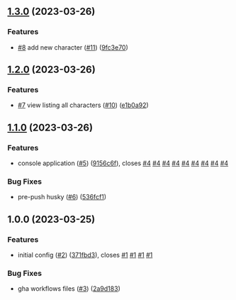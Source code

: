 ## [1.3.0](https://github.com/matheusaraujo/rickandmorty/compare/v1.2.0...v1.3.0) (2023-03-26)


### Features

* [#8](https://github.com/matheusaraujo/rickandmorty/issues/8) add new character ([#11](https://github.com/matheusaraujo/rickandmorty/issues/11)) ([9fc3e70](https://github.com/matheusaraujo/rickandmorty/commit/9fc3e7003ac1465928f996fe16aec951bd56247f))

## [1.2.0](https://github.com/matheusaraujo/rickandmorty/compare/v1.1.0...v1.2.0) (2023-03-26)


### Features

* [#7](https://github.com/matheusaraujo/rickandmorty/issues/7) view listing all characters ([#10](https://github.com/matheusaraujo/rickandmorty/issues/10)) ([e1b0a92](https://github.com/matheusaraujo/rickandmorty/commit/e1b0a92c81acdb33e6b700cde4c04bc0e61c3860))

## [1.1.0](https://github.com/matheusaraujo/rickandmorty/compare/v1.0.0...v1.1.0) (2023-03-26)


### Features

* console application ([#5](https://github.com/matheusaraujo/rickandmorty/issues/5)) ([9156c6f](https://github.com/matheusaraujo/rickandmorty/commit/9156c6f4f146d5573142e25529e57828602326d1)), closes [#4](https://github.com/matheusaraujo/rickandmorty/issues/4) [#4](https://github.com/matheusaraujo/rickandmorty/issues/4) [#4](https://github.com/matheusaraujo/rickandmorty/issues/4) [#4](https://github.com/matheusaraujo/rickandmorty/issues/4) [#4](https://github.com/matheusaraujo/rickandmorty/issues/4) [#4](https://github.com/matheusaraujo/rickandmorty/issues/4) [#4](https://github.com/matheusaraujo/rickandmorty/issues/4) [#4](https://github.com/matheusaraujo/rickandmorty/issues/4) [#4](https://github.com/matheusaraujo/rickandmorty/issues/4)


### Bug Fixes

* pre-push husky ([#6](https://github.com/matheusaraujo/rickandmorty/issues/6)) ([536fcf1](https://github.com/matheusaraujo/rickandmorty/commit/536fcf1d7ba8a7c5ea2a76389ed899758125df01))

## 1.0.0 (2023-03-25)


### Features

* initial config ([#2](https://github.com/matheusaraujo/rickandmorty/issues/2)) ([371fbd3](https://github.com/matheusaraujo/rickandmorty/commit/371fbd3c3ed3809f0ea3581c82513a9e97867158)), closes [#1](https://github.com/matheusaraujo/rickandmorty/issues/1) [#1](https://github.com/matheusaraujo/rickandmorty/issues/1) [#1](https://github.com/matheusaraujo/rickandmorty/issues/1) [#1](https://github.com/matheusaraujo/rickandmorty/issues/1)


### Bug Fixes

* gha workflows files ([#3](https://github.com/matheusaraujo/rickandmorty/issues/3)) ([2a9d183](https://github.com/matheusaraujo/rickandmorty/commit/2a9d1833f1a6c18f9c2b4f0746ad1268c1468b77))
